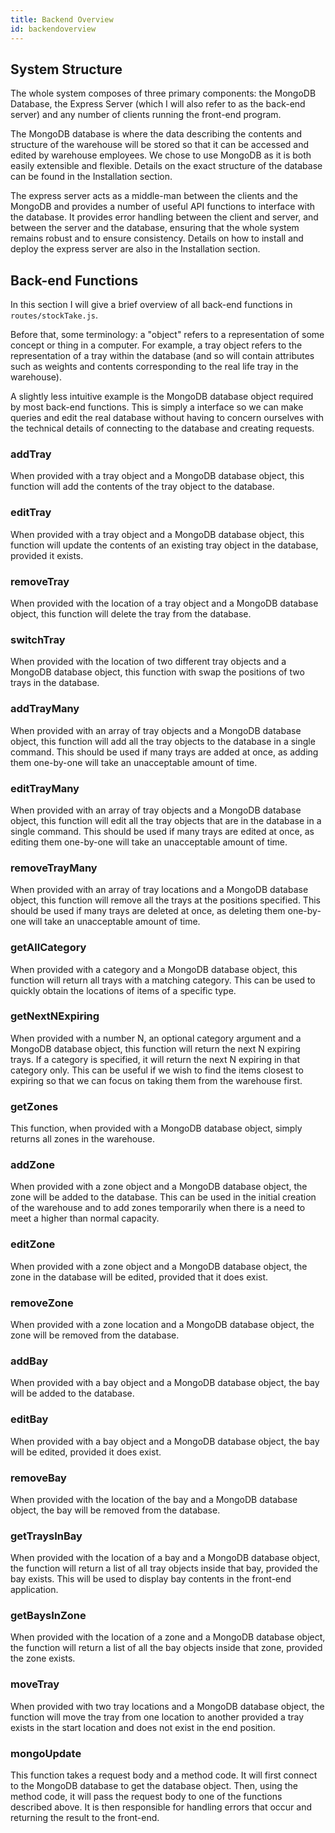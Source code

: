 ```yaml
---
title: Backend Overview
id: backendoverview
---
```


## System Structure
The whole system composes of three primary components: the MongoDB Database, the Express Server (which I will also refer to as the back-end server) and any number of clients running the front-end program.

The MongoDB database is where the data describing the contents and structure of the warehouse will be stored so that it can be accessed and edited by warehouse employees. We chose to use MongoDB as it is both easily extensible and flexible. Details on the exact structure of the database can be found in the Installation section.

The express server acts as a middle-man between the clients and the MongoDB and provides a number of useful API functions to interface with the database. It provides error handling between the client and server, and between the server and the database, ensuring that the whole system remains robust and to ensure consistency. Details on how to install and deploy the express server are also in the Installation section.

## Back-end Functions
In this section I will give a brief overview of all back-end functions in `routes/stockTake.js`.

Before that, some terminology: a "object" refers to a representation of some concept or thing in a computer. For example, a tray object refers to the representation of a tray within the database (and so will contain attributes such as weights and contents corresponding to the real life tray in the warehouse).

A slightly less intuitive example is the MongoDB database object required by most back-end functions. This is simply a interface so we can make queries and edit the real database without having to concern ourselves with the technical details of connecting to the database and creating requests.

### addTray
When provided with a tray object and a MongoDB database object, this function will add the contents of the tray object to the database.

### editTray
When provided with a tray object and a MongoDB database object, this function will update the contents of an existing tray object in the database, provided it exists.

### removeTray
When provided with the location of a tray object and a MongoDB database object, this function will delete the tray from the database.

### switchTray
When provided with the location of two different tray objects and a MongoDB database object, this function with swap the positions of two trays in the database.

### addTrayMany
When provided with an array of tray objects and a MongoDB database object, this function will add all the tray objects to the database in a single command. This should be used if many trays are added at once, as adding them one-by-one will take an unacceptable amount of time. 

### editTrayMany
When provided with an array of tray objects and a MongoDB database object, this function will edit all the tray objects that are in the database in a single command. This should be used if many trays are edited at once, as editing them one-by-one will take an unacceptable amount of time. 

### removeTrayMany
When provided with an array of tray locations and a MongoDB database object, this function will remove all the trays at the positions specified. This should be used if many trays are deleted at once, as deleting them one-by-one will take an unacceptable amount of time. 

### getAllCategory
When provided with a category and a MongoDB database object, this function will return all trays with a matching category. This can be used to quickly obtain the locations of items of a specific type.

### getNextNExpiring
When provided with a number N, an optional category argument and a MongoDB database object, this function will return the next N expiring trays. If a category is specified, it will return the next N expiring in that category only. This can be useful if we wish to find the items closest to expiring so that we can focus on taking them from the warehouse first.

### getZones
This function, when provided with a MongoDB database object, simply returns all zones in the warehouse.

### addZone
When provided with a zone object and a MongoDB database object, the zone will be added to the database. This can be used in the initial creation of the warehouse and to add zones temporarily when there is a need to meet a higher than normal capacity.

### editZone
When provided with a zone object and a MongoDB database object, the zone in the database will be edited, provided that it does exist.

### removeZone
When provided with a zone location and a MongoDB database object, the zone will be removed from the database.

### addBay
When provided with a bay object and a MongoDB database object, the bay will be added to the database.

### editBay
When provided with a bay object and a MongoDB database object, the bay will be edited, provided it does exist.

### removeBay
When provided with the location of the bay and a MongoDB database object, the bay will be removed from the database.

### getTraysInBay
When provided with the location of a bay and a MongoDB database object, the function will return a list of all tray objects inside that bay, provided the bay exists. This will be used to display bay contents in the front-end application.

### getBaysInZone
When provided with the location of a zone and a MongoDB database object, the function will return a list of all the bay objects inside that zone, provided the zone exists.

### moveTray
When provided with two tray locations and a MongoDB database object, the function will move the tray from one location to another provided a tray exists in the start location and does not exist in the end position.

### mongoUpdate
This function takes a request body and a method code. It will first connect to the MongoDB database to get the database object. Then, using the method code, it will pass the request body to one of the functions described above. It is then responsible for handling errors that occur and returning the result to the front-end.

